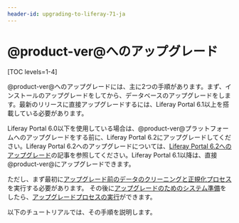 ```yaml
---
header-id: upgrading-to-liferay-71-ja
---
```


# @product-ver@へのアップグレード

[TOC levels=1-4]

@product-ver@へのアップグレードには、主に2つの手順があります。まず、インストールのアップグレードをしてから、データベースのアップグレードをします。最新のリリースに直接アップグレードするには、Liferay Portal 6.1以上を搭載している必要があります。

Liferay Portal 6.0以下を使用している場合は、@product-ver@プラットフォームへのアップグレードをする前に、Liferay Portal 6.2にアップグレードしてください。Liferay Portal 6.2へのアップグレードについては、[Liferay Portal 6.2へのアップグレード](/discover/deployment/-/knowledge_base/6-2/upgrading-liferay)の記事を参照してください。Liferay Portal 6.1以降は、直接@product-ver@にアップグレードできます。

ただし、まず最初に[アップグレード前のデータのクリーニングと正規化プロセス](/discover/deployment/-/knowledge_base/7-1/pre-upgrade-speed-up-the-process-ja)を実行する必要があります。
その後に[アップグレードのためのシステム準備](/discover/deployment/-/knowledge_base/7-1/preparing-an-upgrade-to-liferay-7-ja)をしたら、[アップグレードプロセスの実行](/discover/deployment/-/knowledge_base/7-1/running-the-upgrade-process)ができます。

以下のチュートリアルでは、その手順を説明します。
